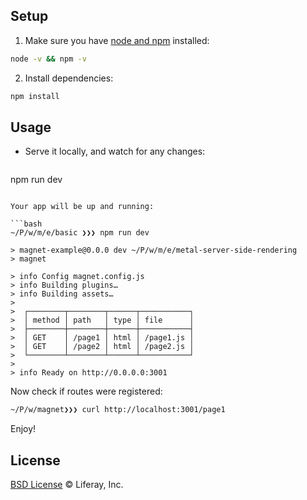 ## Setup

1. Make sure you have [node and npm](https://nodejs.org/en/download/) installed:

  ```sh
node -v && npm -v
  ```

2. Install dependencies:

  ```sh
npm install
  ```

## Usage

* Serve it locally, and watch for any changes:

  ```
npm run dev
  ```

Your app will be up and running:

```bash
~/P/w/m/e/basic ❯❯❯ npm run dev

> magnet-example@0.0.0 dev ~/P/w/m/e/metal-server-side-rendering
> magnet

> info Config magnet.config.js
> info Building plugins…
> info Building assets…
>
>  ┌────────┬────────┬──────┬───────────┐
>  │ method │ path   │ type │ file      │
>  ├────────┼────────┼──────┼───────────┤
>  │ GET    │ /page1 │ html │ /page1.js │
>  │ GET    │ /page2 │ html │ /page2.js │
>  └────────┴────────┴──────┴───────────┘
>
> info Ready on http://0.0.0.0:3001
```

Now check if routes were registered:

```bash
~/P/w/magnet❯❯❯ curl http://localhost:3001/page1
```

Enjoy!

## License

[BSD License](https://github.com/wedeploy/magnet/blob/master/LICENSE.md) © Liferay, Inc.
